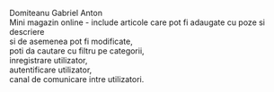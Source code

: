 Domiteanu Gabriel Anton\
Mini magazin online - include articole care pot fi adaugate cu poze si descriere\
si de asemenea pot fi modificate,\
poti da cautare cu filtru pe categorii,\
inregistrare utilizator,\
autentificare utilizator,\
canal de comunicare intre utilizatori.
